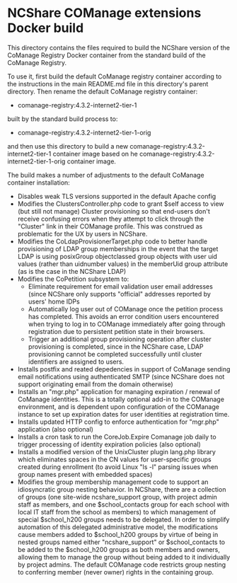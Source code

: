 # NCShare COManage extensions Docker build

This directory contains the files required to build the NCShare version of the CoManage Registry Docker container from the standard build of the CoManage Registry.

To use it, first build the default CoManage registry container according to the instructions in the main README.md file in this directory's parent directory.  Then rename the default CoManage registry container:

* comanage-registry:4.3.2-internet2-tier-1

built by the standard build process to:

* comanage-registry:4.3.2-internet2-tier-1-orig

and then use this directory to build a new comanage-registry:4.3.2-internet2-tier-1 container image based on he comanage-registry:4.3.2-internet2-tier-1-orig container image.

The build makes a number of adjustments to the default CoManage container installation:

* Disables weak TLS versions supported in the default Apache config
* Modifies the ClustersController.php code to grant $self access to view (but still not manage) Cluster provisioning so that end-users don't receive confusing errors when they attempt to click through the "Cluster" link in their COManage profile.  This was construed as problematic for the UX by users in NCShare.
* Modifies the CoLdapProvisionerTarget.php code to better handle provisioning of LDAP group memberships in the event that the target LDAP is using posixGroup objectclassed group objects with user uid values (rather than uidnumber values) in the memberUid group attribute (as is the case in the NCShare LDAP)
* Modifies the CoPetition subsystem to:
  * Eliminate requirement for email validation user email addresses (since NCShare only supports "official" addresses reported by users' home IDPs
  * Automatically log user out of COManage once the petition process has completed.  This avoids an error condition users encountered when trying to log in to COManage immediately after going through registration due to persistent petition state in their browsers.
  * Trigger an additional group provisioning operation after cluster provisioning is completed, since in the NCShare case, LDAP provisioning cannot be completed successfully until cluster identifiers are assigned to users.
* Installs postfix and reated depedencies in support of CoManage sending email notifications using authenticated SMTP (since NCShare does not support originating email from the domain otherwise)
* Installs an "mgr.php" application for managing expiration / renewal of CoManage identities.  This is a totally optional add-in to the COManage environment, and is dependent upon configuration of the COManage instance to set up expiration dates for user identities at registration time.
* Installs updated HTTP config to enforce authentication for "mgr.php" application (also optional)
* Installs a cron task to run the CoreJob.Expire Comanage job daily to trigger processing of identity expiration policies (also optional)
* Installs a modified version of the UnixCluster plugin lang.php library which eliminates spaces in the CN values for user-specific groups created during enrollment (to avoid Linux "ls -l" parsing issues when group names present with embedded spaces)
* Modifies the group membership management code to support an idiosyncratic group nesting behavior.  In NCShare, there are a collection of groups (one site-wide ncshare_support group, with project admin staff as members, and one $school_contacts group for each school with local IT staff from the school as members) to which management of special $school_h200 groups needs to be delegated.  In order to simplify automation of this delegated administrative model, the modifications cause members added to $school_h200 groups by virtue of being in nested groups named either "ncshare_support" or $school_contacts to be added to the $school_h200 groups as both members and owners, allowing them to manage the group without being added to it individually by project admins.  The default COManage code restricts group nesting to conferring member (never owner) rights in the containing group.
